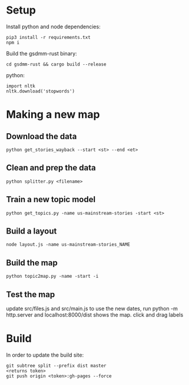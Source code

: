 # Setup

Install python and node dependencies:

```
pip3 install -r requirements.txt
npm i
```

Build the gsdmm-rust binary:

```
cd gsdmm-rust && cargo build --release
```

python:

```
import nltk
nltk.download('stopwords')
```

# Making a new map

## Download the data

```
python get_stories_wayback --start <st> --end <et>
```

## Clean and prep the data

```
python splitter.py <filename>
```

## Train a new topic model

```
python get_topics.py -name us-mainstream-stories -start <st>
```

## Build a layout

```
node layout.js -name us-mainstream-stories_NAME
```

## Build the map

```
python topic2map.py -name -start -i
```

## Test the map

update src/files.js and src/main.js to use the new dates, run python -m http.server and localhost:8000/dist shows the map. click and drag labels

# Build

In order to update the build site:

```
git subtree split --prefix dist master
<returns token>
git push origin <token>:gh-pages --force
```
